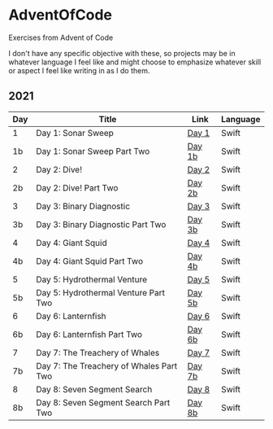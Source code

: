 # AdventOfCode
Exercises from Advent of Code

I don't have any specific objective with these, so projects may be in whatever language I feel like and might choose to emphasize whatever skill or aspect I feel like writing in as I do them.

## 2021

| Day | Title | Link | Language |
| --- | --- | --- | --- |
| 1 | Day 1: Sonar Sweep | [Day 1](https://adventofcode.com/2021/day/1) | Swift |
| 1b | Day 1: Sonar Sweep Part Two | [Day 1b](https://adventofcode.com/2021/day/1#part2) | Swift |
| 2 | Day 2: Dive! | [Day 2](https://adventofcode.com/2021/day/2) | Swift |
| 2b | Day 2: Dive! Part Two | [Day 2b](https://adventofcode.com/2021/day/2#part2) | Swift |
| 3 | Day 3: Binary Diagnostic | [Day 3](https://adventofcode.com/2021/day/3) | Swift |
| 3b | Day 3: Binary Diagnostic Part Two | [Day 3b](https://adventofcode.com/2021/day/3#part2) | Swift |
| 4 | Day 4: Giant Squid | [Day 4](https://adventofcode.com/2021/day/4) | Swift |
| 4b | Day 4: Giant Squid Part Two | [Day 4b](https://adventofcode.com/2021/day/4#part2) | Swift |
| 5 | Day 5: Hydrothermal Venture | [Day 5](https://adventofcode.com/2021/day/5) | Swift |
| 5b | Day 5: Hydrothermal Venture Part Two | [Day 5b](https://adventofcode.com/2021/day/5#part2) | Swift |
| 6 | Day 6: Lanternfish | [Day 6](https://adventofcode.com/2021/day/6) | Swift |
| 6b | Day 6: Lanternfish Part Two | [Day 6b](https://adventofcode.com/2021/day/6#part2) | Swift |
| 7 | Day 7: The Treachery of Whales | [Day 7](https://adventofcode.com/2021/day/7) | Swift |
| 7b | Day 7: The Treachery of Whales Part Two | [Day 7b](https://adventofcode.com/2021/day/7#part2) | Swift |
| 8 | Day 8: Seven Segment Search | [Day 8](https://adventofcode.com/2021/day/8) | Swift |
| 8b | Day 8: Seven Segment Search Part Two | [Day 8b](https://adventofcode.com/2021/day/8#part2) | Swift |
